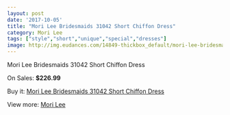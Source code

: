 ```yaml
---
layout: post
date: '2017-10-05'
title: "Mori Lee Bridesmaids 31042 Short Chiffon Dress"
category: Mori Lee
tags: ["style","short","unique","special","dresses"]
image: http://img.eudances.com/14849-thickbox_default/mori-lee-bridesmaids-31042-short-chiffon-dress.jpg
---
```

Mori Lee Bridesmaids 31042 Short Chiffon Dress

On Sales: **$226.99**
<a href="https://www.eudances.com/en/mori-lee/4426-mori-lee-bridesmaids-31042-short-chiffon-dress.html"><amp-img layout="responsive" width="600" height="600" src="//img.eudances.com/14849-thickbox_default/mori-lee-bridesmaids-31042-short-chiffon-dress.jpg" alt="Mori Lee Bridesmaids 31042 Short Chiffon Dress 0" /></a>
<a href="https://www.eudances.com/en/mori-lee/4426-mori-lee-bridesmaids-31042-short-chiffon-dress.html"><amp-img layout="responsive" width="600" height="600" src="//img.eudances.com/14853-thickbox_default/mori-lee-bridesmaids-31042-short-chiffon-dress.jpg" alt="Mori Lee Bridesmaids 31042 Short Chiffon Dress 1" /></a>
<a href="https://www.eudances.com/en/mori-lee/4426-mori-lee-bridesmaids-31042-short-chiffon-dress.html"><amp-img layout="responsive" width="600" height="600" src="//img.eudances.com/14852-thickbox_default/mori-lee-bridesmaids-31042-short-chiffon-dress.jpg" alt="Mori Lee Bridesmaids 31042 Short Chiffon Dress 2" /></a>
<a href="https://www.eudances.com/en/mori-lee/4426-mori-lee-bridesmaids-31042-short-chiffon-dress.html"><amp-img layout="responsive" width="600" height="600" src="//img.eudances.com/14851-thickbox_default/mori-lee-bridesmaids-31042-short-chiffon-dress.jpg" alt="Mori Lee Bridesmaids 31042 Short Chiffon Dress 3" /></a>
<a href="https://www.eudances.com/en/mori-lee/4426-mori-lee-bridesmaids-31042-short-chiffon-dress.html"><amp-img layout="responsive" width="600" height="600" src="//img.eudances.com/14850-thickbox_default/mori-lee-bridesmaids-31042-short-chiffon-dress.jpg" alt="Mori Lee Bridesmaids 31042 Short Chiffon Dress 4" /></a>

Buy it: [Mori Lee Bridesmaids 31042 Short Chiffon Dress](https://www.eudances.com/en/mori-lee/4426-mori-lee-bridesmaids-31042-short-chiffon-dress.html "Mori Lee Bridesmaids 31042 Short Chiffon Dress")

View more: [Mori Lee](https://www.eudances.com/en/65-mori-lee "Mori Lee")